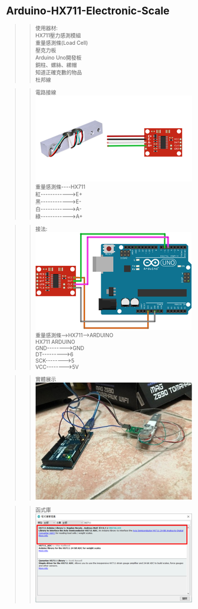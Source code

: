 # Arduino-HX711-Electronic-Scale
>>使用器材:  
>>HX711壓力感測模組  
>>重量感測條(Load Cell)  
>>壓克力板  
>>Arduino Uno開發板  
>>銅柱、螺絲、縲帽  
>>知道正確克數的物品  
>>杜邦線

  
>>電路接線  
>>![image](https://github.com/rangersmm4/Arduino-HX711-Electronic-Scale/blob/main/image/Picture1.png)  
>>重量感測條----HX711      
>>紅------------>E+               
>>黑------------>E-                
>>白------------>A-                 
>>綠------------>A+  

  
>>接法:  
>>![image](https://github.com/rangersmm4/Arduino-HX711-Electronic-Scale/blob/main/image/Picture2.png)  
>>重量感測條-->HX711-->ARDUINO  
>>HX711     ARDUINO  
>>GND-------->GND  
>>DT--------->6  
>>SCK-------->5  
>>VCC-------->5V  

  
>>實體展示  
>>![image](https://github.com/rangersmm4/Arduino-HX711-Electronic-Scale/blob/main/image/Picture3.jpg)  
  
>>函式庫  
>>![image](https://github.com/rangersmm4/Arduino-HX711-Electronic-Scale/blob/main/image/Picture6.png)  
